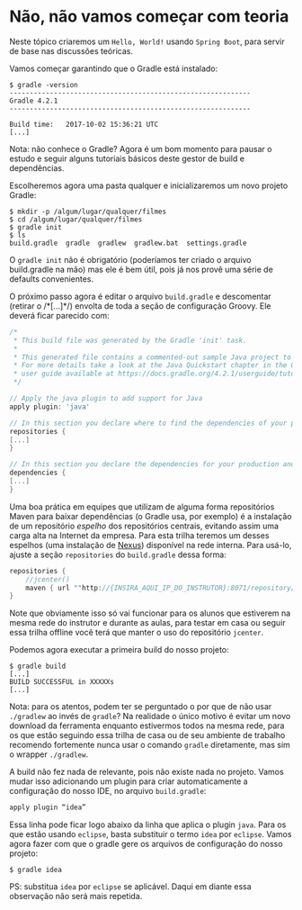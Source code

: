 # Não, não vamos começar com teoria

Neste tópico criaremos um `Hello, World!` usando `Spring Boot`, para
servir de base nas discussões teóricas.

Vamos começar garantindo que o Gradle está instalado:

```
$ gradle -version
------------------------------------------------------------
Gradle 4.2.1
------------------------------------------------------------

Build time:   2017-10-02 15:36:21 UTC
[...]
```

Nota: não conhece o Gradle? Agora é um bom momento para pausar o estudo e
seguir alguns tutoriais básicos deste gestor de build e dependências.

Escolheremos agora uma pasta qualquer e inicializaremos um novo projeto Gradle:

```
$ mkdir -p /algum/lugar/qualquer/filmes
$ cd /algum/lugar/qualquer/filmes
$ gradle init
$ ls
build.gradle  gradle  gradlew  gradlew.bat  settings.gradle
```

O `gradle init` não é obrigatório (poderíamos ter criado o arquivo build.gradle
na mão) mas ele é bem útil, pois já nos provê uma série de defaults convenientes.

O próximo passo agora é editar o arquivo `build.gradle` e descomentar (retirar o
/\*[...]\*/) envolta de toda a seção de configuração Groovy. Ele deverá ficar
parecido com:

```groovy
/*
 * This build file was generated by the Gradle 'init' task.
 *
 * This generated file contains a commented-out sample Java project to get you started.
 * For more details take a look at the Java Quickstart chapter in the Gradle
 * user guide available at https://docs.gradle.org/4.2.1/userguide/tutorial_java_projects.html
 */

// Apply the java plugin to add support for Java
apply plugin: 'java'

// In this section you declare where to find the dependencies of your project
repositories {
[...]
}

// In this section you declare the dependencies for your production and test code
dependencies {
[...]
}

```

Uma boa prática em equipes que utilizam de alguma forma repositórios Maven para
baixar dependências (o Gradle usa, por exemplo) é a instalação de um repositório
*espelho* dos repositórios centrais, evitando assim uma carga alta na Internet
da empresa. Para esta trilha teremos um desses espelhos (uma instalação de
[Nexus](http://www.sonatype.org/nexus/)) disponível na rede interna. Para usá-lo,
ajuste a seção `repositories` do `build.gradle` dessa forma:

```groovy
repositories {
    //jcenter()
    maven { url ""http://{INSIRA_AQUI_IP_DO_INSTRUTOR}:8071/repository/maven-public/" }
}
```

Note que obviamente isso só vai funcionar para os alunos que estiverem na mesma rede
do instrutor e durante as aulas, para testar em casa ou seguir essa trilha offline
você terá que manter o uso do repositório `jcenter`.

Podemos agora executar a primeira build do nosso projeto:

```
$ gradle build
[...]
BUILD SUCCESSFUL in XXXXXs
[...]
```

Nota: para os atentos, podem ter se perguntado o por que de não usar `./gradlew` ao
invés de `gradle`? Na realidade o único motivo é evitar um novo download da ferramenta
enquanto estivermos todos na mesma rede, para os que estão seguindo essa trilha de casa
ou de seu ambiente de trabalho recomendo fortemente nunca usar o comando `gradle`
diretamente, mas sim o wrapper `./gradlew`.

A build não fez nada de relevante, pois não existe nada no projeto. Vamos mudar isso
adicionando um plugin para criar automaticamente a configuração do nosso IDE, no
arquivo `build.gradle`:

```groovy
apply plugin “idea”
```

Essa linha pode ficar logo abaixo da linha que aplica o plugin `java`. Para os que
estão usando `eclipse`, basta substituir o termo `idea` por `eclipse`. Vamos agora
fazer com que o gradle gere os arquivos de configuração do nosso projeto:

```
$ gradle idea
```

PS: substitua `idea` por `eclipse` se aplicável. Daqui em diante essa observação não
será mais repetida.
